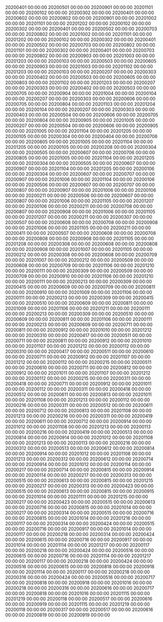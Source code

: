
20200401 00:00:00
20200501 00:00:00
20200901 00:00:00
20201101 00:00:00
20200102 00:00:00
20200302 00:00:00
20200401 00:00:00
20200602 00:00:00
20200802 00:00:00
20200901 00:00:00
20201002 00:00:00
20201101 00:00:00
20201202 00:00:00
20200102 00:00:00
20200302 00:00:00
20200401 00:00:00
20200502 00:00:00
20200703 00:00:00
20200802 00:00:00
20201002 00:00:00
20201101 00:00:00
20201202 00:00:00
20200102 00:00:00
20200302 00:00:00
20200401 00:00:00
20200502 00:00:00
20200703 00:00:00
20200802 00:00:00
20201101 00:00:00
20200302 00:00:00
20200401 00:00:00
20200703 00:00:00
20200802 00:00:00
20200903 00:00:00
20201003 00:00:00
20201203 00:00:00
20200103 00:00:00
20200503 00:00:00
20200605 00:00:00
20200903 00:00:00
20201003 00:00:00
20201102 00:00:00
20201203 00:00:00
20200103 00:00:00
20200207 00:00:00
20200303 00:00:00
20200402 00:00:00
20200503 00:00:00
20200605 00:00:00
20200803 00:00:00
20201102 00:00:00
20201203 00:00:00
20200207 00:00:00
20200303 00:00:00
20200402 00:00:00
20200503 00:00:00
20200705 00:00:00
20200904 00:00:00
20201004 00:00:00
20200104 00:00:00
20200207 00:00:00
20200303 00:00:00
20200606 00:00:00
20200705 00:00:00
20200804 00:00:00
20201103 00:00:00
20201204 00:00:00
20200104 00:00:00
20200207 00:00:00
20200303 00:00:00
20200403 00:00:00
20200504 00:00:00
20200606 00:00:00
20200705 00:00:00
20200804 00:00:00
20200905 00:00:00
20201005 00:00:00
20200207 00:00:00
20200504 00:00:00
20200606 00:00:00
20200905 00:00:00
20201005 00:00:00
20201104 00:00:00
20201205 00:00:00
20200105 00:00:00
20200304 00:00:00
20200404 00:00:00
20200706 00:00:00
20200805 00:00:00
20201005 00:00:00
20201104 00:00:00
20201205 00:00:00
20200105 00:00:00
20200208 00:00:00
20200304 00:00:00
20200505 00:00:00
20200607 00:00:00
20200706 00:00:00
20200805 00:00:00
20201005 00:00:00
20201104 00:00:00
20201205 00:00:00
20200304 00:00:00
20200505 00:00:00
20200607 00:00:00
20200907 00:00:00
20201104 00:00:00
20201205 00:00:00
20200106 00:00:00
20200304 00:00:00
20200607 00:00:00
20200707 00:00:00
20200907 00:00:00
20201006 00:00:00
20201104 00:00:00
20200106 00:00:00
20200506 00:00:00
20200607 00:00:00
20200707 00:00:00
20200807 00:00:00
20200907 00:00:00
20201006 00:00:00
20200106 00:00:00
20200211 00:00:00
20200506 00:00:00
20200607 00:00:00
20200807 00:00:00
20201006 00:00:00
20201105 00:00:00
20201207 00:00:00
20200106 00:00:00
20200211 00:00:00
20200708 00:00:00
20200807 00:00:00
20200908 00:00:00
20201006 00:00:00
20201105 00:00:00
20201207 00:00:00
20200211 00:00:00
20200307 00:00:00
20200507 00:00:00
20200608 00:00:00
20200708 00:00:00
20200908 00:00:00
20201006 00:00:00
20201105 00:00:00
20200211 00:00:00
20200411 00:00:00
20200507 00:00:00
20200608 00:00:00
20200708 00:00:00
20200808 00:00:00
20200908 00:00:00
20201105 00:00:00
20201208 00:00:00
20200308 00:00:00
20200608 00:00:00
20200808 00:00:00
20200908 00:00:00
20201007 00:00:00
20201105 00:00:00
20200212 00:00:00
20200308 00:00:00
20200608 00:00:00
20200709 00:00:00
20201007 00:00:00
20200212 00:00:00
20200509 00:00:00
20200608 00:00:00
20200709 00:00:00
20201106 00:00:00
20201210 00:00:00
20200111 00:00:00
20200309 00:00:00
20200509 00:00:00
20200709 00:00:00
20200910 00:00:00
20201106 00:00:00
20201210 00:00:00
20200111 00:00:00
20200213 00:00:00
20200309 00:00:00
20200415 00:00:00
20200609 00:00:00
20200709 00:00:00
20200811 00:00:00
20200910 00:00:00
20201009 00:00:00
20201106 00:00:00
20200111 00:00:00
20200213 00:00:00
20200309 00:00:00
20200415 00:00:00
20200510 00:00:00
20200609 00:00:00
20200811 00:00:00
20201009 00:00:00
20201106 00:00:00
20201211 00:00:00
20200111 00:00:00
20200213 00:00:00
20200309 00:00:00
20200510 00:00:00
20200609 00:00:00
20200811 00:00:00
20201106 00:00:00
20200111 00:00:00
20200213 00:00:00
20200609 00:00:00
20200711 00:00:00
20200811 00:00:00
20200912 00:00:00
20201010 00:00:00
20201212 00:00:00
20200310 00:00:00
20200417 00:00:00
20200511 00:00:00
20200711 00:00:00
20200811 00:00:00
20200912 00:00:00
20201010 00:00:00
20201107 00:00:00
20201212 00:00:00
20200112 00:00:00
20200310 00:00:00
20200417 00:00:00
20200511 00:00:00
20200610 00:00:00
20200711 00:00:00
20200912 00:00:00
20201107 00:00:00
20201212 00:00:00
20200112 00:00:00
20200215 00:00:00
20200511 00:00:00
20200610 00:00:00
20200711 00:00:00
20200812 00:00:00
20200912 00:00:00
20201011 00:00:00
20201107 00:00:00
20201212 00:00:00
20200112 00:00:00
20200215 00:00:00
20200311 00:00:00
20200418 00:00:00
20200711 00:00:00
20200912 00:00:00
20201011 00:00:00
20200112 00:00:00
20200311 00:00:00
20200418 00:00:00
20200512 00:00:00
20200611 00:00:00
20200813 00:00:00
20201011 00:00:00
20201108 00:00:00
20201213 00:00:00
20200112 00:00:00
20200216 00:00:00
20200311 00:00:00
20200512 00:00:00
20200611 00:00:00
20200712 00:00:00
20200813 00:00:00
20201108 00:00:00
20201213 00:00:00
20200216 00:00:00
20200311 00:00:00
20200419 00:00:00
20200611 00:00:00
20200712 00:00:00
20200914 00:00:00
20201012 00:00:00
20201108 00:00:00
20201213 00:00:00
20200113 00:00:00
20200216 00:00:00
20200419 00:00:00
20200513 00:00:00
20200814 00:00:00
20200914 00:00:00
20201012 00:00:00
20201108 00:00:00
20201213 00:00:00
20200113 00:00:00
20200216 00:00:00
20200312 00:00:00
20200513 00:00:00
20200612 00:00:00
20200814 00:00:00
20200914 00:00:00
20201012 00:00:00
20201108 00:00:00
20201213 00:00:00
20200312 00:00:00
20200612 00:00:00
20200714 00:00:00
20200914 00:00:00
20201012 00:00:00
20200114 00:00:00
20200217 00:00:00
20200714 00:00:00
20200815 00:00:00
20200914 00:00:00
20200114 00:00:00
20200217 00:00:00
20200313 00:00:00
20200515 00:00:00
20200613 00:00:00
20200815 00:00:00
20201215 00:00:00
20200217 00:00:00
20200313 00:00:00
20200423 00:00:00
20200515 00:00:00
20200613 00:00:00
20200815 00:00:00
20200915 00:00:00
20201014 00:00:00
20201111 00:00:00
20201215 00:00:00
20200217 00:00:00
20200423 00:00:00
20200515 00:00:00
20200613 00:00:00
20200716 00:00:00
20200815 00:00:00
20201014 00:00:00
20200217 00:00:00
20200314 00:00:00
20200515 00:00:00
20200716 00:00:00
20200815 00:00:00
20201014 00:00:00
20201216 00:00:00
20200117 00:00:00
20200314 00:00:00
20200424 00:00:00
20200515 00:00:00
20200716 00:00:00
20200917 00:00:00
20201014 00:00:00
20200117 00:00:00
20200218 00:00:00
20200314 00:00:00
20200424 00:00:00
20200615 00:00:00
20200716 00:00:00
20200917 00:00:00
20201014 00:00:00
20201114 00:00:00
20201217 00:00:00
20200117 00:00:00
20200218 00:00:00
20200424 00:00:00
20200516 00:00:00
20200615 00:00:00
20200716 00:00:00
20201114 00:00:00
20201217 00:00:00
20200117 00:00:00
20200218 00:00:00
20200424 00:00:00
20200516 00:00:00
20200615 00:00:00
20200818 00:00:00
20200918 00:00:00
20201114 00:00:00
20200117 00:00:00
20200218 00:00:00
20200316 00:00:00
20200424 00:00:00
20200516 00:00:00
20200717 00:00:00
20200818 00:00:00
20200918 00:00:00
20201016 00:00:00
20200218 00:00:00
20200316 00:00:00
20200616 00:00:00
20200717 00:00:00
20200818 00:00:00
20201016 00:00:00
20201115 00:00:00
20201219 00:00:00
20200118 00:00:00
20200517 00:00:00
20200616 00:00:00
20200919 00:00:00
20201115 00:00:00
20201219 00:00:00
20200118 00:00:00
20200317 00:00:00
20200517 00:00:00
20200616 00:00:00
20200819 00:00:00
20200919 00:00:00